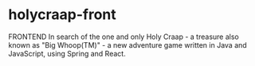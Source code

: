 # holycraap-front
FRONTEND In search of the one and only Holy Craap - a treasure also known as "Big Whoop(TM)" - a new adventure game written in Java and JavaScript, using Spring and React.
